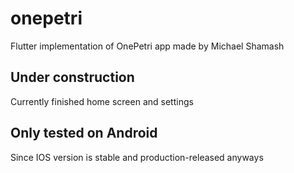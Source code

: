 # onepetri

Flutter implementation of OnePetri app made by Michael Shamash

## Under construction

Currently finished home screen and settings


## Only tested on Android

Since IOS version is stable and production-released anyways
